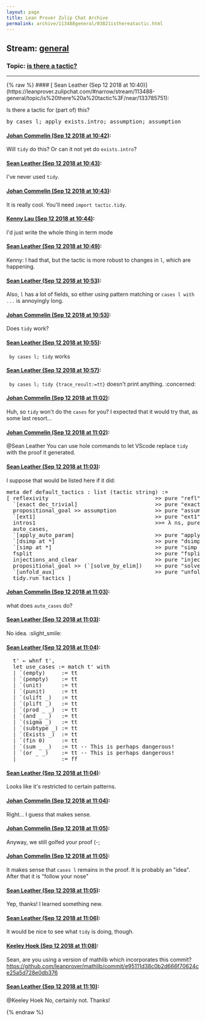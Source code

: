 ```yaml
---
layout: page
title: Lean Prover Zulip Chat Archive 
permalink: archive/113488general/03821isthereatactic.html
---
```


## Stream: [general](https://leanprover-community.github.io/archive/113488general/index.html)
### Topic: [is there a tactic?](https://leanprover-community.github.io/archive/113488general/03821isthereatactic.html)

---

<base href="https://leanprover.zulipchat.com">
{% raw %}
#### [ Sean Leather (Sep 12 2018 at 10:40)](https://leanprover.zulipchat.com/#narrow/stream/113488-general/topic/is%20there%20a%20tactic%3F/near/133785751):
<p>Is there a tactic for (part of) this?</p>
<div class="codehilite"><pre><span></span><span class="k">by</span> <span class="n">cases</span> <span class="n">l</span><span class="bp">;</span> <span class="n">apply</span> <span class="n">exists</span><span class="bp">.</span><span class="n">intro</span><span class="bp">;</span> <span class="n">assumption</span><span class="bp">;</span> <span class="n">assumption</span>
</pre></div>

#### [ Johan Commelin (Sep 12 2018 at 10:42)](https://leanprover.zulipchat.com/#narrow/stream/113488-general/topic/is%20there%20a%20tactic%3F/near/133785823):
<p>Will <code>tidy</code> do this? Or can it not yet do <code>exists.intro</code>?</p>

#### [ Sean Leather (Sep 12 2018 at 10:43)](https://leanprover.zulipchat.com/#narrow/stream/113488-general/topic/is%20there%20a%20tactic%3F/near/133785841):
<p>I've never used <code>tidy</code>.</p>

#### [ Johan Commelin (Sep 12 2018 at 10:43)](https://leanprover.zulipchat.com/#narrow/stream/113488-general/topic/is%20there%20a%20tactic%3F/near/133785855):
<p>It is really cool. You'll need <code>import tactic.tidy</code>.</p>

#### [ Kenny Lau (Sep 12 2018 at 10:44)](https://leanprover.zulipchat.com/#narrow/stream/113488-general/topic/is%20there%20a%20tactic%3F/near/133785901):
<p>I'd just write the whole thing in term mode</p>

#### [ Sean Leather (Sep 12 2018 at 10:49)](https://leanprover.zulipchat.com/#narrow/stream/113488-general/topic/is%20there%20a%20tactic%3F/near/133786086):
<p>Kenny: I had that, but the tactic is more robust to changes in <code>l</code>, which are happening.</p>

#### [ Sean Leather (Sep 12 2018 at 10:53)](https://leanprover.zulipchat.com/#narrow/stream/113488-general/topic/is%20there%20a%20tactic%3F/near/133786206):
<p>Also, <code>l</code> has a lot of fields, so either using pattern matching or <code>cases l with ...</code> is annoyingly long.</p>

#### [ Johan Commelin (Sep 12 2018 at 10:53)](https://leanprover.zulipchat.com/#narrow/stream/113488-general/topic/is%20there%20a%20tactic%3F/near/133786220):
<p>Does <code>tidy</code> work?</p>

#### [ Sean Leather (Sep 12 2018 at 10:55)](https://leanprover.zulipchat.com/#narrow/stream/113488-general/topic/is%20there%20a%20tactic%3F/near/133786279):
<p><code> by cases l; tidy</code> works</p>

#### [ Sean Leather (Sep 12 2018 at 10:57)](https://leanprover.zulipchat.com/#narrow/stream/113488-general/topic/is%20there%20a%20tactic%3F/near/133786383):
<p><code> by cases l; tidy {trace_result:=tt}</code> doesn't print anything. <span class="emoji emoji-1f615" title="concerned">:concerned:</span></p>

#### [ Johan Commelin (Sep 12 2018 at 11:02)](https://leanprover.zulipchat.com/#narrow/stream/113488-general/topic/is%20there%20a%20tactic%3F/near/133786679):
<p>Huh, so <code>tidy</code> won't do the <code>cases</code> for you? I expected that it would try that, as some last resort...</p>

#### [ Johan Commelin (Sep 12 2018 at 11:02)](https://leanprover.zulipchat.com/#narrow/stream/113488-general/topic/is%20there%20a%20tactic%3F/near/133786702):
<p><span class="user-mention" data-user-id="110045">@Sean Leather</span> You can use hole commands to let VScode replace <code>tidy</code> with the proof it generated.</p>

#### [ Sean Leather (Sep 12 2018 at 11:03)](https://leanprover.zulipchat.com/#narrow/stream/113488-general/topic/is%20there%20a%20tactic%3F/near/133786713):
<p>I suppose that would be listed here if it did:</p>
<div class="codehilite"><pre><span></span><span class="n">meta</span> <span class="n">def</span> <span class="n">default_tactics</span> <span class="o">:</span> <span class="n">list</span> <span class="o">(</span><span class="n">tactic</span> <span class="n">string</span><span class="o">)</span> <span class="o">:=</span>
<span class="o">[</span> <span class="n">reflexivity</span>                                 <span class="bp">&gt;&gt;</span> <span class="n">pure</span> <span class="s2">&quot;refl&quot;</span><span class="o">,</span>
  <span class="bp">`</span><span class="o">[</span><span class="n">exact</span> <span class="n">dec_trivial</span><span class="o">]</span>                        <span class="bp">&gt;&gt;</span> <span class="n">pure</span> <span class="s2">&quot;exact dec_trivial&quot;</span><span class="o">,</span>
  <span class="n">propositional_goal</span> <span class="bp">&gt;&gt;</span> <span class="n">assumption</span>            <span class="bp">&gt;&gt;</span> <span class="n">pure</span> <span class="s2">&quot;assumption&quot;</span><span class="o">,</span>
  <span class="bp">`</span><span class="o">[</span><span class="n">ext1</span><span class="o">]</span>                                     <span class="bp">&gt;&gt;</span> <span class="n">pure</span> <span class="s2">&quot;ext1&quot;</span><span class="o">,</span>
  <span class="n">intros1</span>                                     <span class="bp">&gt;&gt;=</span> <span class="bp">λ</span> <span class="n">ns</span><span class="o">,</span> <span class="n">pure</span> <span class="o">(</span><span class="s2">&quot;intros &quot;</span> <span class="bp">++</span> <span class="o">(</span><span class="s2">&quot; &quot;</span><span class="bp">.</span><span class="n">intercalate</span> <span class="o">(</span><span class="n">ns</span><span class="bp">.</span><span class="n">map</span> <span class="o">(</span><span class="bp">λ</span> <span class="n">e</span><span class="o">,</span> <span class="n">e</span><span class="bp">.</span><span class="n">to_string</span><span class="o">)))),</span>
  <span class="n">auto_cases</span><span class="o">,</span>
  <span class="bp">`</span><span class="o">[</span><span class="n">apply_auto_param</span><span class="o">]</span>                         <span class="bp">&gt;&gt;</span> <span class="n">pure</span> <span class="s2">&quot;apply_auto_param&quot;</span><span class="o">,</span>
  <span class="bp">`</span><span class="o">[</span><span class="n">dsimp</span> <span class="n">at</span> <span class="bp">*</span><span class="o">]</span>                               <span class="bp">&gt;&gt;</span> <span class="n">pure</span> <span class="s2">&quot;dsimp at *&quot;</span><span class="o">,</span>
  <span class="bp">`</span><span class="o">[</span><span class="n">simp</span> <span class="n">at</span> <span class="bp">*</span><span class="o">]</span>                                <span class="bp">&gt;&gt;</span> <span class="n">pure</span> <span class="s2">&quot;simp at *&quot;</span><span class="o">,</span>
  <span class="n">fsplit</span>                                      <span class="bp">&gt;&gt;</span> <span class="n">pure</span> <span class="s2">&quot;fsplit&quot;</span><span class="o">,</span>
  <span class="n">injections_and_clear</span>                        <span class="bp">&gt;&gt;</span> <span class="n">pure</span> <span class="s2">&quot;injections_and_clear&quot;</span><span class="o">,</span>
  <span class="n">propositional_goal</span> <span class="bp">&gt;&gt;</span> <span class="o">(</span><span class="bp">`</span><span class="o">[</span><span class="n">solve_by_elim</span><span class="o">])</span>    <span class="bp">&gt;&gt;</span> <span class="n">pure</span> <span class="s2">&quot;solve_by_elim&quot;</span><span class="o">,</span>
  <span class="bp">`</span><span class="o">[</span><span class="n">unfold_aux</span><span class="o">]</span>                               <span class="bp">&gt;&gt;</span> <span class="n">pure</span> <span class="s2">&quot;unfold_aux&quot;</span><span class="o">,</span>
  <span class="n">tidy</span><span class="bp">.</span><span class="n">run_tactics</span> <span class="o">]</span>
</pre></div>

#### [ Johan Commelin (Sep 12 2018 at 11:03)](https://leanprover.zulipchat.com/#narrow/stream/113488-general/topic/is%20there%20a%20tactic%3F/near/133786720):
<p>what does <code>auto_cases</code> do?</p>

#### [ Sean Leather (Sep 12 2018 at 11:03)](https://leanprover.zulipchat.com/#narrow/stream/113488-general/topic/is%20there%20a%20tactic%3F/near/133786728):
<p>No idea. <span class="emoji emoji-1f642" title="slight smile">:slight_smile:</span></p>

#### [ Sean Leather (Sep 12 2018 at 11:04)](https://leanprover.zulipchat.com/#narrow/stream/113488-general/topic/is%20there%20a%20tactic%3F/near/133786771):
<div class="codehilite"><pre><span></span>  <span class="n">t&#39;</span> <span class="err">←</span> <span class="n">whnf</span> <span class="n">t&#39;</span><span class="o">,</span>
  <span class="k">let</span> <span class="n">use_cases</span> <span class="o">:=</span> <span class="k">match</span> <span class="n">t&#39;</span> <span class="k">with</span>
  <span class="bp">|</span> <span class="bp">`</span><span class="o">(</span><span class="n">empty</span><span class="o">)</span>     <span class="o">:=</span> <span class="n">tt</span>
  <span class="bp">|</span> <span class="bp">`</span><span class="o">(</span><span class="n">pempty</span><span class="o">)</span>    <span class="o">:=</span> <span class="n">tt</span>
  <span class="bp">|</span> <span class="bp">`</span><span class="o">(</span><span class="n">unit</span><span class="o">)</span>      <span class="o">:=</span> <span class="n">tt</span>
  <span class="bp">|</span> <span class="bp">`</span><span class="o">(</span><span class="n">punit</span><span class="o">)</span>     <span class="o">:=</span> <span class="n">tt</span>
  <span class="bp">|</span> <span class="bp">`</span><span class="o">(</span><span class="n">ulift</span> <span class="bp">_</span><span class="o">)</span>   <span class="o">:=</span> <span class="n">tt</span>
  <span class="bp">|</span> <span class="bp">`</span><span class="o">(</span><span class="n">plift</span> <span class="bp">_</span><span class="o">)</span>   <span class="o">:=</span> <span class="n">tt</span>
  <span class="bp">|</span> <span class="bp">`</span><span class="o">(</span><span class="n">prod</span> <span class="bp">_</span> <span class="bp">_</span><span class="o">)</span>  <span class="o">:=</span> <span class="n">tt</span>
  <span class="bp">|</span> <span class="bp">`</span><span class="o">(</span><span class="n">and</span> <span class="bp">_</span> <span class="bp">_</span><span class="o">)</span>   <span class="o">:=</span> <span class="n">tt</span>
  <span class="bp">|</span> <span class="bp">`</span><span class="o">(</span><span class="n">sigma</span> <span class="bp">_</span><span class="o">)</span>   <span class="o">:=</span> <span class="n">tt</span>
  <span class="bp">|</span> <span class="bp">`</span><span class="o">(</span><span class="n">subtype</span> <span class="bp">_</span><span class="o">)</span> <span class="o">:=</span> <span class="n">tt</span>
  <span class="bp">|</span> <span class="bp">`</span><span class="o">(</span><span class="n">Exists</span> <span class="bp">_</span><span class="o">)</span>  <span class="o">:=</span> <span class="n">tt</span>
  <span class="bp">|</span> <span class="bp">`</span><span class="o">(</span><span class="n">fin</span> <span class="mi">0</span><span class="o">)</span>     <span class="o">:=</span> <span class="n">tt</span>
  <span class="bp">|</span> <span class="bp">`</span><span class="o">(</span><span class="n">sum</span> <span class="bp">_</span> <span class="bp">_</span><span class="o">)</span>   <span class="o">:=</span> <span class="n">tt</span> <span class="c1">-- This is perhaps dangerous!</span>
  <span class="bp">|</span> <span class="bp">`</span><span class="o">(</span><span class="n">or</span> <span class="bp">_</span> <span class="bp">_</span><span class="o">)</span>    <span class="o">:=</span> <span class="n">tt</span> <span class="c1">-- This is perhaps dangerous!</span>
  <span class="bp">|</span> <span class="bp">_</span>            <span class="o">:=</span> <span class="n">ff</span>
</pre></div>

#### [ Sean Leather (Sep 12 2018 at 11:04)](https://leanprover.zulipchat.com/#narrow/stream/113488-general/topic/is%20there%20a%20tactic%3F/near/133786777):
<p>Looks like it's restricted to certain patterns.</p>

#### [ Johan Commelin (Sep 12 2018 at 11:04)](https://leanprover.zulipchat.com/#narrow/stream/113488-general/topic/is%20there%20a%20tactic%3F/near/133786786):
<p>Right... I guess that makes sense.</p>

#### [ Johan Commelin (Sep 12 2018 at 11:05)](https://leanprover.zulipchat.com/#narrow/stream/113488-general/topic/is%20there%20a%20tactic%3F/near/133786795):
<p>Anyway, we still golfed your proof (-;</p>

#### [ Johan Commelin (Sep 12 2018 at 11:05)](https://leanprover.zulipchat.com/#narrow/stream/113488-general/topic/is%20there%20a%20tactic%3F/near/133786812):
<p>It makes sense that <code>cases l</code> remains in the proof. It is probably an "idea". After that it is "follow your nose"</p>

#### [ Sean Leather (Sep 12 2018 at 11:05)](https://leanprover.zulipchat.com/#narrow/stream/113488-general/topic/is%20there%20a%20tactic%3F/near/133786813):
<p>Yep, thanks! I learned something new.</p>

#### [ Sean Leather (Sep 12 2018 at 11:06)](https://leanprover.zulipchat.com/#narrow/stream/113488-general/topic/is%20there%20a%20tactic%3F/near/133786871):
<p>It would be nice to see what <code>tidy</code> is doing, though.</p>

#### [ Keeley Hoek (Sep 12 2018 at 11:08)](https://leanprover.zulipchat.com/#narrow/stream/113488-general/topic/is%20there%20a%20tactic%3F/near/133786948):
<p>Sean, are you using a version of mathlib which incorporates this commit?<br>
<a href="https://github.com/leanprover/mathlib/commit/e95111d38c0b2d666f70624ce25a5d728e0db376" target="_blank" title="https://github.com/leanprover/mathlib/commit/e95111d38c0b2d666f70624ce25a5d728e0db376">https://github.com/leanprover/mathlib/commit/e95111d38c0b2d666f70624ce25a5d728e0db376</a></p>

#### [ Sean Leather (Sep 12 2018 at 11:10)](https://leanprover.zulipchat.com/#narrow/stream/113488-general/topic/is%20there%20a%20tactic%3F/near/133787037):
<p><span class="user-mention" data-user-id="110111">@Keeley Hoek</span> No, certainly not. Thanks!</p>


{% endraw %}
